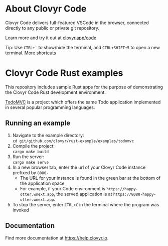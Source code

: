 # About Clovyr Code

Clovyr Code delivers full-featured VSCode in the browser, connected directly to
any public or private git repository.

Learn more and try it out at [clovyr.app/code](https://clovyr.app/code)

Tip: Use `` CTRL+` `` to show/hide the terminal, and `CTRL+SHIFT+5` to open a new
terminal. [More shortcuts](https://help.clovyr.io/code/keyboard-shortcuts)

# Clovyr Code Rust examples

This repository includes sample Rust apps for the
purpose of demonstrating the Clovyr Code Rust development environment.

[TodoMVC](http://todomvc.com/) is a project which offers the same Todo application 
implemented in several popular programming languages.

## Running an example

1. Navigate to the example directory:  
`cd git/github.com/clovyr/rust-example/examples/todomvc`
2. Compile the project:  
`cargo make build`
3. Run the server:  
`cargo make serve`
4. In a new browser tab, enter the url of your Clovyr Code instance
prefixed by `8080-`
   * The URL for your instance is found in the green bar at the bottom of
   the application space
   * For example, if your Code environment is `https://happy-otter.wnext.app`,
   the served application is at `https://8080-happy-otter.wnext.app`.
5. To stop the server, enter `CTRL+C` in the terminal where the program was
invoked

## Documentation

Find more documentation at https://help.clovyr.io.
